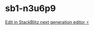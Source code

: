 # sb1-n3u6p9

[Edit in StackBlitz next generation editor ⚡️](https://stackblitz.com/~/github.com/jasonxmert/sb1-n3u6p9)